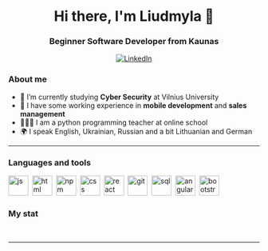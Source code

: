 <div id="header" align="center">
    <h1>Hi there, I'm  Liudmyla 👋</h1>
    <h3>Beginner Software Developer from Kaunas</h3>
</div>

<div id="socials" align="center">
    <a href="https://www.linkedin.com/in/liudmyla-pcheliakova-5127052a6">
    <img src="https://img.shields.io/badge/LinkedIn-blue?style=for-the-badge&logo=linkedin&logoColor=white" alt="LinkedIn"/>
  </a>
</div>

### About me
- 🌱 I’m currently studying **Cyber Security** at Vilnius University
- 📄 I have some working experience in **mobile development** and **sales management**
- 👩🏻‍💻 I am a python programming teacher at online school
- 🌍 I speak English, Ukrainian, Russian and a bit Lithuanian and German

---

### Languages and tools

<img src="https://cdn.jsdelivr.net/gh/devicons/devicon/icons/dart/dart-original.svg" title="js" width="40" height="40"/>&nbsp;
<img src="https://cdn.jsdelivr.net/gh/devicons/devicon/icons/flutter/flutter-original.svg" title="html" width="40" height="40"/>&nbsp;
<img src="https://cdn.jsdelivr.net/gh/devicons/devicon/icons/swift/swift-original.svg" title="npm" width="40" height="40"/>&nbsp;
<img src="https://cdn.jsdelivr.net/gh/devicons/devicon/icons/python/python-original.svg" title="css" width="40" height="40"/>&nbsp;
<img src="https://cdn.jsdelivr.net/gh/devicons/devicon/icons/java/java-original.svg" title="react" width="40" height="40"/>&nbsp;
<img src="https://cdn.jsdelivr.net/gh/devicons/devicon/icons/git/git-plain.svg" title="git" width="40" height="40"/>&nbsp;
<img src="https://cdn.jsdelivr.net/gh/devicons/devicon/icons/mysql/mysql-original.svg" title="sql" width="40" height="40"/>&nbsp;
<img src="https://cdn.jsdelivr.net/gh/devicons/devicon/icons/docker/docker-original.svg" title="angular" width="40" height="40"/>&nbsp;
<img src="https://cdn.jsdelivr.net/gh/devicons/devicon/icons/bash/bash-original.svg" title="bootstrap" width="40" height="40"/>&nbsp;



### My stat

<div id="stat" align="center">
    <img src="https://github-profile-summary-cards.vercel.app/api/cards/profile-details?username=vn7n24fzkq&theme=github_dark" alt=""/>
    <img src="https://github-profile-summary-cards.vercel.app/api/cards/most-commit-language?username=vn7n24fzkq&theme=github_dark" alt=""/>
     <img src="https://github-profile-summary-cards.vercel.app/api/cards/stats?username=vn7n24fzkq&theme=github_dark" alt=""/>
</div>

---


